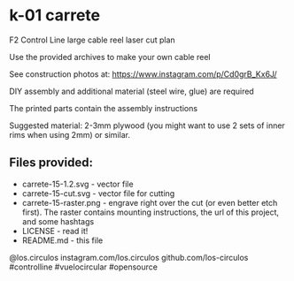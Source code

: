 # k-01 carrete

F2 Control Line large cable reel laser cut plan

Use the provided archives to make your own cable reel

See construction photos at: https://www.instagram.com/p/Cd0grB_Kx6J/

DIY assembly and additional material (steel wire, glue) are required

The printed parts contain the assembly instructions

Suggested material: 2-3mm plywood (you might want to use 2 sets of inner rims when using 2mm) or similar.

## Files provided:

 - carrete-15-1.2.svg - vector file
 - carrete-15-cut.svg - vector file for cutting
 - carrete-15-raster.png - engrave right over the cut (or even better etch first). The raster contains mounting instructions, the url of this project, and some hashtags
 - LICENSE - read it!
 - README.md - this file

@los.circulos
instagram.com/los.circulos
github.com/los-circulos
#controlline #vuelocircular #opensource
